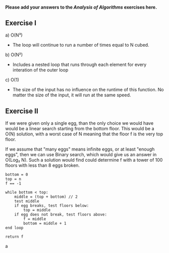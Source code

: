#### Please add your answers to the ***Analysis of  Algorithms*** exercises here.

## Exercise I

a) O(N³)
  * The loop will continue to run a number of times equal to N cubed.


b) O(N²)
  * Includes a nested loop that runs through each element for every interation of the outer loop


c) O(1)
  * The size of the input has no influence on the runtime of this function.
    No matter the size of the input, it will run at the same speed.

## Exercise II
If we were given only a single egg, than the only choice we would have would be a linear search starting from the bottom floor.
This would be a O(N) solution, with a worst case of N meaning that the floor f is the very top floor.

If we assume that "many eggs" means infinite eggs, or at least "enough eggs", then we can use Binary search, which would give us an answer in O(Log₂ N).
Such a solution would find could determine f with a tower of 100 floors with less than 8 eggs broken.
```
bottom = 0
top = n
f == -1

while bottom < top:
    middle = (top + bottom) // 2
    test middle
    if egg breaks, test floors below:
        top = middle
    if egg does not break, test floors above:
        f = middle
        bottom = middle + 1 
end loop

return f
```


a